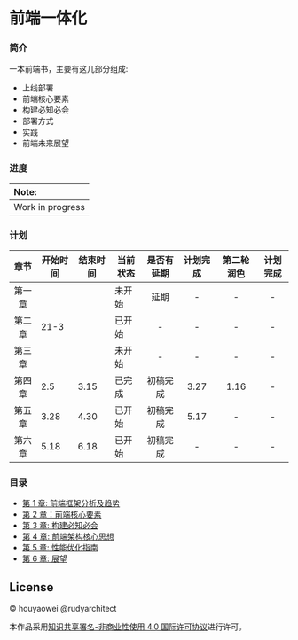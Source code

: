 # 前端一体化

### 简介

一本前端书，主要有这几部分组成:

* 上线部署
* 前端核心要素
* 构建必知必会
* 部署方式
* 实践
* 前端未来展望

### 进度

| Note:            |
|:---------------- |
| Work in progress |

### 计划

| 章节  | 开始时间 | 结束时间 | 当前状态 | 是否有延期 | 计划完成 | 第二轮润色| 计划完成 |
|:---:| ---- | ---- | ---- |:-----:|:-----:| :-----:| :-----:|
| 第一章 |      |      |   未开始   |  延期   | -  | -  |-  |
| 第二章 | 21-3 |      |    已开始  |   -   |  - | -  | -  |
| 第三章 |      |     |   未开始   |  -  |   -  | -  | -  |
| 第四章 | 2.5  | 3.15 | 已完成 | 初稿完成    |  3.27 | 1.16  | -  |
| 第五章 | 3.28 | 4.30 | 已开始  | 初稿完成     |  5.17  | -  | -  |
| 第六章 | 5.18 | 6.18 | 已开始  | 初稿完成    |  - | -  | -  |

### 目录

- [第 1 章: 前端框架分析及趋势](https://github.com/houyaowei/front-end-complete-book/blob/master/chapters/01-frameworks-and-tendency.md)
- [第 2 章：前端核心要素](https://github.com/houyaowei/front-end-complete-book/blob/master/chapters/02-front-end-process.md)
- [第 3 章: 构建必知必会](https://github.com/houyaowei/front-end-complete-book/blob/master/chapters/03-css-have-to-say.md)
- [第 4 章: 前端架构核心思想](https://github.com/houyaowei/front-end-complete-book/blob/master/chapters/04-arc-core.md)
- [第 5 章: 性能优化指南](https://github.com/houyaowei/front-end-complete-book/blob/master/chapters/05-perfermance.md)
- [第 6 章: 展望](https://github.com/houyaowei/front-end-complete-book/blob/master/chapters/06-expaction.md)

## License

© houyaowei  @rudyarchitect

本作品采用[知识共享署名-非商业性使用 4.0 国际许可协议](https://creativecommons.org/licenses/by-nc/4.0/)进行许可。
